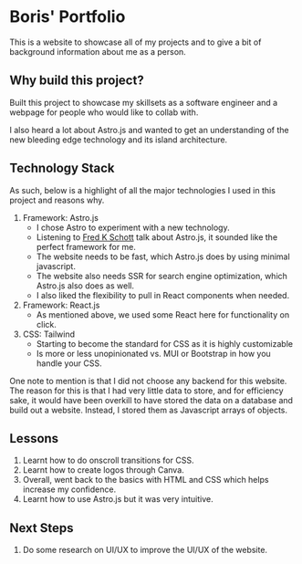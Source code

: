 # Boris' Portfolio

This is a website to showcase all of my projects and to give a bit of background information about me as a person.

## Why build this project?

Built this project to showcase my skillsets as a software engineer and a webpage for people who would like to collab with.

I also heard a lot about Astro.js and wanted to get an understanding of the new bleeding edge technology and its island architecture.

## Technology Stack

As such, below is a highlight of all the major technologies I used in this project and reasons why.

1. Framework: Astro.js
   - I chose Astro to experiment with a new technology.
   - Listening to [Fred K Schott](https://twitter.com/fredkschott?lang=en) talk about Astro.js, it sounded like the perfect framework for me.
   - The website needs to be fast, which Astro.js does by using minimal javascript.
   - The website also needs SSR for search engine optimization, which Astro.js also does as well.
   - I also liked the flexibility to pull in React components when needed.
2. Framework: React.js
   - As mentioned above, we used some React here for functionality on click.
3. CSS: Tailwind
   - Starting to become the standard for CSS as it is highly customizable
   - Is more or less unopinionated vs. MUI or Bootstrap in how you handle your CSS.

One note to mention is that I did not choose any backend for this website. The reason for this is that I had very little data to store, and for efficiency sake, it would have been overkill to have stored the data on a database and build out a website. Instead, I stored them as Javascript arrays of objects.

## Lessons

1. Learnt how to do onscroll transitions for CSS.
2. Learnt how to create logos through Canva.
3. Overall, went back to the basics with HTML and CSS which helps increase my confidence.
4. Learnt how to use Astro.js but it was very intuitive.

## Next Steps

1. Do some research on UI/UX to improve the UI/UX of the website.
